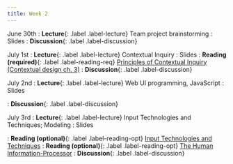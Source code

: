 ```yaml
---
title: Week 2
---
```


<!-- prettier-ignore-start -->

June 30th
: **Lecture**{: .label .label-lecture} Team project brainstorming
  : Slides
: **Discussion**{: .label .label-discussion}

July 1st
: **Lecture**{: .label .label-lecture} Contextual Inquiry
  : Slides
: **Reading (required)**{: .label .label-reading-req} [Principles of Contextual Inquiry (Contextual design ch. 3)](https://berkeley.app.box.com/s/s0mf71wwr1pc2s3pf2mn511s3igk2y2s)
: **Discussion**{: .label .label-discussion}

July 2nd
: **Lecture**{: .label .label-lecture} Web UI programming, JavaScript
  : Slides

: **Discussion**{: .label .label-discussion}

July 3rd
: **Lecture**{: .label .label-lecture} Input Technologies and Techniques; Modeling
  : Slides
<!-- : **Reading (optional)**{: .label .label-reading-opt} [Direct Manipulation Interfaces](https://www.lri.fr/~mbl/ENS/FONDIHM/2013/papers/Hutchins-HCI-85.pdf) -->
: **Reading (optional)**{: .label .label-reading-opt} [Input Technologies and Techniques](https://www.microsoft.com/en-us/research/wp-content/uploads/2016/11/Input-Technologies-and-Techniques-HCI-Handbook-3rd-Edition.pdf)
: **Reading (optional)**{: .label .label-reading-opt} [The Human Information-Processor](https://bcourses.berkeley.edu/courses/1535376/files/folder/readings?preview=89101494)
: **Discussion**{: .label .label-discussion}

<!-- prettier-ignore-end -->

